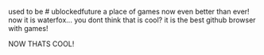 used to be # ublockedfuture a place of games
now even better than ever! now it is waterfox...
you dont think that is cool? it is the best github browser with games!

NOW THATS COOL!
